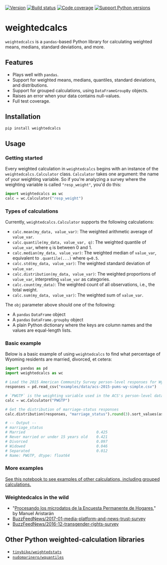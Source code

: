 [![Version](https://img.shields.io/pypi/v/weightedcalcs.svg)](https://pypi.python.org/pypi/weightedcalcs) [![Build status](https://travis-ci.org/jsvine/weightedcalcs.png)](https://travis-ci.org/jsvine/weightedcalcs) [![Code coverage](https://img.shields.io/coveralls/jsvine/weightedcalcs.svg)](https://coveralls.io/github/jsvine/weightedcalcs) [![Support Python versions](https://img.shields.io/pypi/pyversions/weightedcalcs.svg)](https://pypi.python.org/pypi/weightedcalcs)

# weightedcalcs

`weightedcalcs` is a `pandas`-based Python library for calculating weighted means, medians, standard deviations, and more.

## Features

- Plays well with `pandas`.
- Support for weighted means, medians, quantiles, standard deviations, and distributions.
- Support for grouped calculations, using `DataFrameGroupBy` objects.
- Raises an error when your data contains null-values.
- Full test coverage.

## Installation

```sh
pip install weightedcalcs
```

## Usage

### Getting started

Every weighted calculation in `weightedcalcs` begins with an instance of the `weightedcalcs.Calculator` class. `Calculator` takes one argument: the name of your weighting variable. So if you're analyzing a survey where the weighting variable is called `"resp_weight"`, you'd do this:

```python
import weightedcalcs as wc
calc = wc.Calculator("resp_weight")
```

### Types of calculations

Currently, `weightedcalcs.Calculator` supports the following calculations:

- `calc.mean(my_data, value_var)`: The weighted arithmetic average of `value_var`.
- `calc.quantile(my_data, value_var, q)`: The weighted quantile of `value_var`, where `q` is between 0 and 1.
- `calc.median(my_data, value_var)`: The weighted median of `value_var`, equivalent to `.quantile(...)` where `q=0.5`.
- `calc.std(my_data, value_var)`: The weighted standard deviation of `value_var`.
- `calc.distribution(my_data, value_var)`: The weighted proportions of `value_var`, interpreting `value_var` as categories.
- `calc.count(my_data)`: The weighted count of all observations, i.e., the total weight.
- `calc.sum(my_data, value_var)`: The weighted sum of `value_var`.

The `obj` parameter above should one of the following:

- A `pandas` `DataFrame` object
- A `pandas` `DataFrame.groupby` object
- A plain Python dictionary where the keys are column names and the values are equal-length lists.

### Basic example

Below is a basic example of using `weightedcalcs` to find what percentage of Wyoming residents are married, divorced, et cetera:

```python
import pandas as pd
import weightedcalcs as wc

# Load the 2015 American Community Survey person-level responses for Wyoming
responses = pd.read_csv("examples/data/acs-2015-pums-wy-simple.csv")

# `PWGTP` is the weighting variable used in the ACS's person-level data
calc = wc.Calculator("PWGTP")

# Get the distribution of marriage-status responses
calc.distribution(responses, "marriage_status").round(3).sort_values(ascending=False)

# -- Output --
# marriage_status
# Married                                0.425
# Never married or under 15 years old    0.421
# Divorced                               0.097
# Widowed                                0.046
# Separated                              0.012
# Name: PWGTP, dtype: float64
```

### More examples

[See this notebook to see examples of other calculations, including grouped calculations.](examples/notebooks/example-usage.ipynb)

### Weightedcalcs in the wild

- "[Procesando los microdatos de la Encuesta Permanente de Hogares](http://blog.jazzido.com/2017/01/09/procesando-microdatos-eph)," by Manuel Aristarán
- [BuzzFeedNews/2017-01-media-platform-and-news-trust-survey](https://github.com/BuzzFeedNews/2017-01-media-platform-and-news-trust-survey/blob/master/notebooks/platform-trust-additional-analysis.ipynb)
- [BuzzFeedNews/2016-12-transgender-rights-survey](https://github.com/BuzzFeedNews/2016-12-transgender-rights-survey/blob/master/notebooks/additional-analysis.ipynb)

## Other Python weighted-calculation libraries

- [`tinybike/weightedstats`](https://github.com/tinybike/weightedstats)
- [`nudomarinero/wquantiles`](https://github.com/nudomarinero/wquantiles/)

